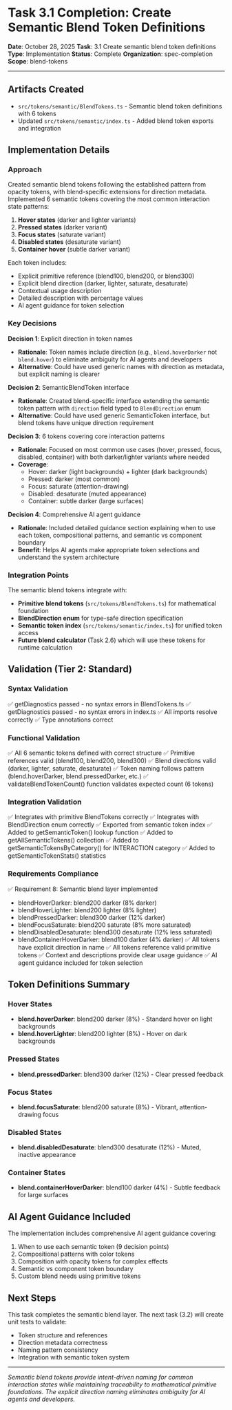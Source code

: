 # Task 3.1 Completion: Create Semantic Blend Token Definitions

**Date**: October 28, 2025
**Task**: 3.1 Create semantic blend token definitions
**Type**: Implementation
**Status**: Complete
**Organization**: spec-completion
**Scope**: blend-tokens

---

## Artifacts Created

- `src/tokens/semantic/BlendTokens.ts` - Semantic blend token definitions with 6 tokens
- Updated `src/tokens/semantic/index.ts` - Added blend token exports and integration

## Implementation Details

### Approach

Created semantic blend tokens following the established pattern from opacity tokens, with blend-specific extensions for direction metadata. Implemented 6 semantic tokens covering the most common interaction state patterns:

1. **Hover states** (darker and lighter variants)
2. **Pressed states** (darker variant)
3. **Focus states** (saturate variant)
4. **Disabled states** (desaturate variant)
5. **Container hover** (subtle darker variant)

Each token includes:
- Explicit primitive reference (blend100, blend200, or blend300)
- Explicit blend direction (darker, lighter, saturate, desaturate)
- Contextual usage description
- Detailed description with percentage values
- AI agent guidance for token selection

### Key Decisions

**Decision 1**: Explicit direction in token names
- **Rationale**: Token names include direction (e.g., `blend.hoverDarker` not `blend.hover`) to eliminate ambiguity for AI agents and developers
- **Alternative**: Could have used generic names with direction as metadata, but explicit naming is clearer

**Decision 2**: SemanticBlendToken interface
- **Rationale**: Created blend-specific interface extending the semantic token pattern with `direction` field typed to `BlendDirection` enum
- **Alternative**: Could have used generic SemanticToken interface, but blend tokens have unique direction requirement

**Decision 3**: 6 tokens covering core interaction patterns
- **Rationale**: Focused on most common use cases (hover, pressed, focus, disabled, container) with both darker/lighter variants where needed
- **Coverage**: 
  - Hover: darker (light backgrounds) + lighter (dark backgrounds)
  - Pressed: darker (most common)
  - Focus: saturate (attention-drawing)
  - Disabled: desaturate (muted appearance)
  - Container: subtle darker (large surfaces)

**Decision 4**: Comprehensive AI agent guidance
- **Rationale**: Included detailed guidance section explaining when to use each token, compositional patterns, and semantic vs component boundary
- **Benefit**: Helps AI agents make appropriate token selections and understand the system architecture

### Integration Points

The semantic blend tokens integrate with:
- **Primitive blend tokens** (`src/tokens/BlendTokens.ts`) for mathematical foundation
- **BlendDirection enum** for type-safe direction specification
- **Semantic token index** (`src/tokens/semantic/index.ts`) for unified token access
- **Future blend calculator** (Task 2.6) which will use these tokens for runtime calculation

## Validation (Tier 2: Standard)

### Syntax Validation
✅ getDiagnostics passed - no syntax errors in BlendTokens.ts
✅ getDiagnostics passed - no syntax errors in index.ts
✅ All imports resolve correctly
✅ Type annotations correct

### Functional Validation
✅ All 6 semantic tokens defined with correct structure
✅ Primitive references valid (blend100, blend200, blend300)
✅ Blend directions valid (darker, lighter, saturate, desaturate)
✅ Token naming follows pattern (blend.hoverDarker, blend.pressedDarker, etc.)
✅ validateBlendTokenCount() function validates expected count (6 tokens)

### Integration Validation
✅ Integrates with primitive BlendTokens correctly
✅ Integrates with BlendDirection enum correctly
✅ Exported from semantic token index
✅ Added to getSemanticToken() lookup function
✅ Added to getAllSemanticTokens() collection
✅ Added to getSemanticTokensByCategory() for INTERACTION category
✅ Added to getSemanticTokenStats() statistics

### Requirements Compliance
✅ Requirement 8: Semantic blend layer implemented
  - blendHoverDarker: blend200 darker (8% darker)
  - blendHoverLighter: blend200 lighter (8% lighter)
  - blendPressedDarker: blend300 darker (12% darker)
  - blendFocusSaturate: blend200 saturate (8% more saturated)
  - blendDisabledDesaturate: blend300 desaturate (12% less saturated)
  - blendContainerHoverDarker: blend100 darker (4% darker)
✅ All tokens have explicit direction in name
✅ All tokens reference valid primitive tokens
✅ Context and descriptions provide clear usage guidance
✅ AI agent guidance included for token selection

## Token Definitions Summary

### Hover States
- **blend.hoverDarker**: blend200 darker (8%) - Standard hover on light backgrounds
- **blend.hoverLighter**: blend200 lighter (8%) - Hover on dark backgrounds

### Pressed States
- **blend.pressedDarker**: blend300 darker (12%) - Clear pressed feedback

### Focus States
- **blend.focusSaturate**: blend200 saturate (8%) - Vibrant, attention-drawing focus

### Disabled States
- **blend.disabledDesaturate**: blend300 desaturate (12%) - Muted, inactive appearance

### Container States
- **blend.containerHoverDarker**: blend100 darker (4%) - Subtle feedback for large surfaces

## AI Agent Guidance Included

The implementation includes comprehensive AI agent guidance covering:
1. When to use each semantic token (9 decision points)
2. Compositional patterns with color tokens
3. Composition with opacity tokens for complex effects
4. Semantic vs component token boundary
5. Custom blend needs using primitive tokens

## Next Steps

This task completes the semantic blend layer. The next task (3.2) will create unit tests to validate:
- Token structure and references
- Direction metadata correctness
- Naming pattern consistency
- Integration with semantic token system

---

*Semantic blend tokens provide intent-driven naming for common interaction states while maintaining traceability to mathematical primitive foundations. The explicit direction naming eliminates ambiguity for AI agents and developers.*

